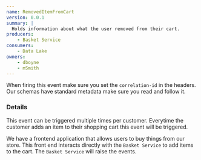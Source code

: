 ```yaml
---
name: RemovedItemFromCart
version: 0.0.1
summary: |
  Holds information about what the user removed from their cart.
producers:
    - Basket Service
consumers:
    - Data Lake
owners:
    - dboyne
    - mSmith
---
```


<Admonition>When firing this event make sure you set the `correlation-id` in the headers. Our schemas have standard metadata make sure you read and follow it.</Admonition>

### Details

This event can be triggered multiple times per customer. Everytime the customer adds an item to their shopping cart this event will be triggered.

We have a frontend application that allows users to buy things from our store. This front end interacts directly with the `Basket Service` to add items to the cart. The `Basket Service` will raise the events.


<NodeGraph title="Consumer / Producer Diagram" />

<Schema />
